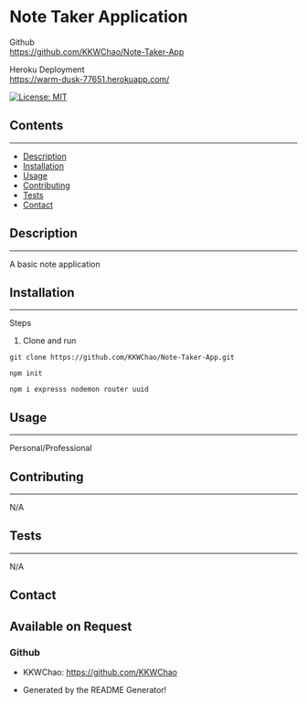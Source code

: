 # Note Taker Application

Github <br>
https://github.com/KKWChao/Note-Taker-App

Heroku Deployment <br>
https://warm-dusk-77651.herokuapp.com/

[![License: MIT](https://img.shields.io/badge/License-MIT-yellow.svg)](https://opensource.org/licenses/MIT)

## Contents

---

- [Description](#description)
- [Installation](#installation)
- [Usage](#usage)
- [Contributing](#contributing)
- [Tests](#tests)
- [Contact](#contact)

## Description

---

A basic note application




## Installation

---

Steps

1. Clone and run
```
git clone https://github.com/KKWChao/Note-Taker-App.git

npm init

npm i expresss nodemon router uuid
```

## Usage

---

Personal/Professional

## Contributing

---

N/A

## Tests

---

N/A

## Contact
Available on Request
---

### Github<br>
- KKWChao: https://github.com/KKWChao
* Generated by the README Generator!
